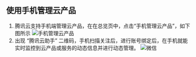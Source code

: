 ## 使用手机管理云产品
1. 腾讯云支持手机端管理云产品，在在总览页中，点击“手机管理云产品”，如下图所示
![手机管理云产品](https://mc.qcloudimg.com/static/img/e7df1eda29204e4bdd352ca14f10af57/image.jpg)
2. 出现 “腾讯云助手” 二维码，手机扫描关注后，进行账号绑定后，在手机就能实时监控到云产品或服务的动态信息并进行动态管理。
![微信](https://mc.qcloudimg.com/static/img/c19b3ce7ba9f1115dec345232d0578e8/image.jpg)
